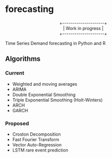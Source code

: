 # forecasting

<p align = "center">
 +---------------------+ <br>
 |   Work in progress  | <br>
 +---------------------+ <br>
</p>
 
Time Series Demand forecasting in Python and R

## Algorithms

### Current
  * Weighted and moving averages
  * ARIMA
  * Double Exponential Smoothing
  * Triple Exponential Smoothing (Holt-Winters)
  * ARCH
  * GARCH
 
### Proposed
 * Croston Decomposition
 * Fast Fourier Transform
 * Vector Auto-Regression
 * LSTM rare event prediction
